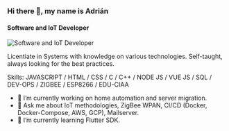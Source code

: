 ### Hi there 👋, my name is Adrián
#### Software and IoT Developer
![Software and IoT Developer](https://www.techarcis.com/wp-content/uploads/2017/03/inner_banner0a-1.jpg)

Licentiate in Systems with knowledge on various technologies. Self-taught, always looking for the best practices.

Skills: JAVASCRIPT / HTML / CSS / C / C++ / NODE JS / VUE JS / SQL / DEV-OPS / ZIGBEE / ESP8266 / EDU-CIAA

- 🔭 I’m currently working on home automation and server migration.
- 💬 Ask me about IoT methodologies, ZigBee WPAN, CI/CD (Docker, Docker-Compose, AWS, GCP), Mailserver.
- 🌱 I’m currently learning Flutter SDK.


<!--
**Adrian-Perez-IoT/Adrian-Perez-IoT** is a ✨ _special_ ✨ repository because its `README.md` (this file) appears on your GitHub profile.

Here are some ideas to get you started:

- 🔭 I’m currently working on ...
- 🌱 I’m currently learning ...
- 👯 I’m looking to collaborate on ...
- 🤔 I’m looking for help with ...
- 💬 Ask me about ...
- 📫 How to reach me: ...
- 😄 Pronouns: ...
- ⚡ Fun fact: ...
-->
